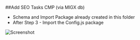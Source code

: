 
##Add SEO Tasks CMP (via MIGX db)

 - Schema and Import Package already created in this folder
 - After Step 3 - Import the Config.js package

![Screenshot](https://dl.dropboxusercontent.com/u/4277345/MODX/migx-to-cmp/seo-tasks-cmp.png)

